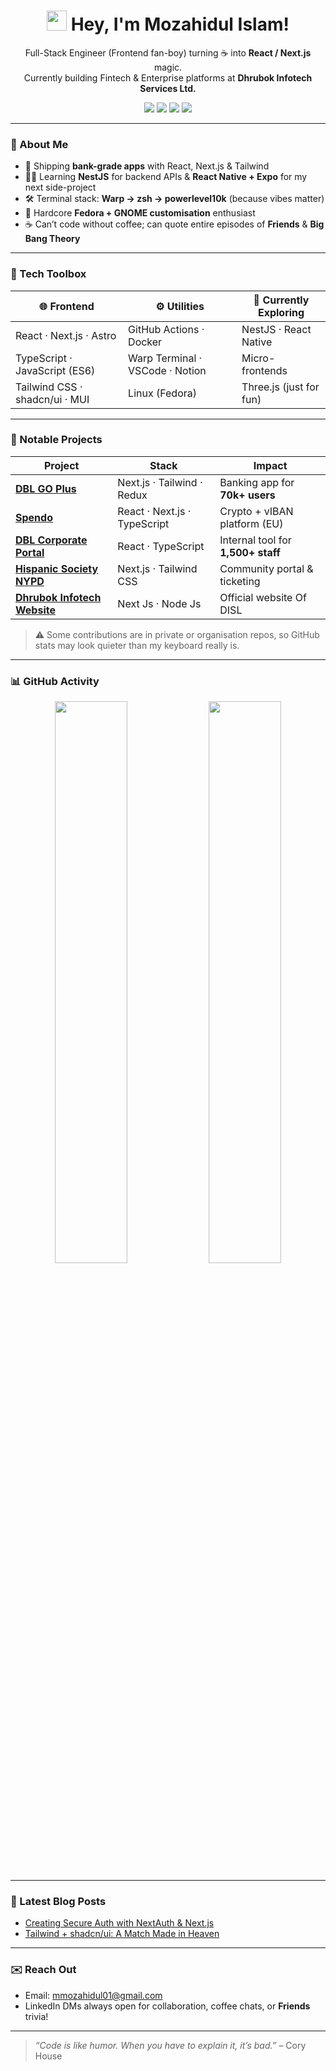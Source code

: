 <h1 align="center">
  <img src="https://emojis.slackmojis.com/emojis/images/1531849430/4246/blob-sunglasses.gif" width="32"/>
  Hey, I'm Mozahidul Islam!
</h1>

<p align="center">
  Full-Stack Engineer (Frontend fan-boy) turning ☕ into <strong>React / Next.js</strong> magic.<br/>
  Currently building Fintech & Enterprise platforms at <strong>Dhrubok Infotech Services Ltd.</strong>
</p>

<p align="center">
  <a href="https://www.linkedin.com/in/mozahidul01/"><img src="https://img.shields.io/badge/LinkedIn-0077B5?style=flat-square&logo=linkedin&logoColor=white"></a>
  <a href="https://mozahidul01.netlify.app"><img src="https://img.shields.io/badge/Portfolio-1DA1F2?style=flat-square"></a>
  <a href="mailto:mmozahidul01@gmail.com"><img src="https://img.shields.io/badge/Email-D14836?style=flat-square&logo=gmail&logoColor=white"></a>
  <img src="https://visitor-badge.laobi.icu/badge?page_id=mozahidul01.mozahidul01&style=flat-square" />
</p>

---

### 🚀 About Me

- 🔭 Shipping **bank-grade apps** with React, Next.js & Tailwind  
- 🧑‍💻 Learning **NestJS** for backend APIs & **React Native + Expo** for my next side-project  
- 🛠️ Terminal stack: **Warp → zsh → powerlevel10k** (because vibes matter)  
- 🐧 Hardcore **Fedora + GNOME customisation** enthusiast  
- ☕ Can’t code without coffee; can quote entire episodes of **Friends** & **Big Bang Theory**

---

### 🧰 Tech Toolbox

| 🌐 Frontend | ⚙️ Utilities | 🚀 Currently Exploring |
|-------------|--------------|------------------------|
| React · Next.js · Astro | GitHub Actions · Docker | NestJS · React Native |
| TypeScript · JavaScript (ES6) | Warp Terminal · VSCode · Notion | Micro-frontends |
| Tailwind CSS · shadcn/ui · MUI | Linux (Fedora) | Three.js (just for fun) |

---

### 🌟 Notable Projects

| Project | Stack | Impact |
|---------|-------|--------|
| **[DBL GO Plus](https://play.google.com/store/apps/details?id=com.dhakabank.go_plus)** | Next.js · Tailwind · Redux | Banking app for **70k+ users** |
| **[Spendo](https://app.spendo.com/)** | React · Next.js · TypeScript | Crypto + vIBAN platform (EU) |
| **[DBL Corporate Portal](private)** | React · TypeScript | Internal tool for **1,500+ staff** |
| **[Hispanic Society NYPD](https://www.nypdhs.com/)** | Next.js · Tailwind CSS | Community portal & ticketing |
| **[Dhrubok Infotech Website](https://dhrubokinfotech.com/)** | Next Js · Node Js | Official website Of DISL |

> ⚠️ Some contributions are in private or organisation repos, so GitHub stats may look quieter than my keyboard really is.

---

### 📊 GitHub Activity

<p align="center">
  <img width="48%" src="https://github-readme-stats.vercel.app/api?username=mozahidul01&show_icons=true&theme=vision-friendly-dark" />
  <img width="48%" src="https://streak-stats.demolab.com/?user=mozahidul01&theme=dark&hide_border=true" />
</p>

---

### 📝 Latest Blog Posts
<!-- BLOG-POST-LIST:START -->
- [Creating Secure Auth with NextAuth & Next.js](https://mozahidul01.netlify.app/blogs/)
- [Tailwind + shadcn/ui: A Match Made in Heaven](https://mozahidul01.netlify.app/blogs/)
<!-- BLOG-POST-LIST:END -->

---

### ✉️ Reach Out

- Email: [mmozahidul01@gmail.com](mailto:mmozahidul01@gmail.com)  
- LinkedIn DMs always open for collaboration, coffee chats, or **Friends** trivia!

---

> _“Code is like humor. When you have to explain it, it’s bad.”_ – Cory House
